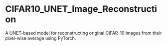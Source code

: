 # CIFAR10_UNET_Image_Reconstruction
A UNET-based model for reconstructing original CIFAR-10 images from their pixel-wise average using PyTorch.
